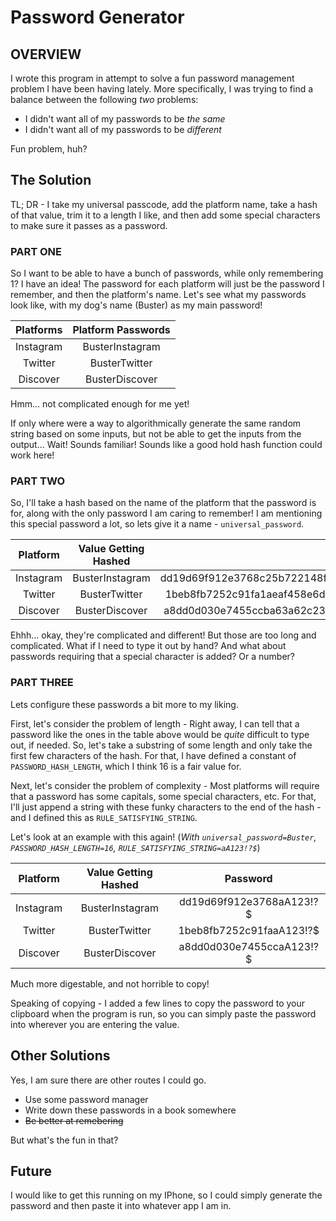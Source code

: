 # Password Generator

## OVERVIEW

I wrote this program in attempt to solve a fun password management problem I have been having lately. More specifically, I was trying to find a balance between the following _two_ problems:

- I didn't want all of my passwords to be _the same_
- I didn't want all of my passwords to be _different_

Fun problem, huh?

## The Solution

TL; DR - I take my universal passcode, add the platform name, take a hash of that value, trim it to a length I like, and then add some special characters to make sure it passes as a password.

### PART ONE

So I want to be able to have a bunch of passwords, while only remembering 1? I have an idea! The password for each platform will just be the password I remember, and then the platform's name. Let's see what my passwords look like, with my dog's name (Buster) as my main password!

| Platforms | Platform Passwords |
| :-------: | :----------------: |
| Instagram |  BusterInstagram   |
|  Twitter  |   BusterTwitter    |
| Discover  |   BusterDiscover   |

Hmm... not complicated enough for me yet!

If only where were a way to algorithmically generate the same random string based on some inputs, but not be able to get the inputs from the output... Wait! Sounds familiar! Sounds like a good hold hash function could work here!

### PART TWO

So, I'll take a hash based on the name of the platform that the password is for, along with the only password I am caring to remember! I am mentioning this special password a lot, so lets give it a name - `universal_password`.

| Platform  | Value Getting Hashed |                             Password                             |
| :-------: | :------------------: | :--------------------------------------------------------------: |
| Instagram |   BusterInstagram    | dd19d69f912e3768c25b722148f2322355323505f8ee65baf3c79267d211fa97 |
|  Twitter  |    BusterTwitter     | 1beb8fb7252c91fa1aeaf458e6dea39a5c348a6be2f39638679e229dffcd1643 |
| Discover  |    BusterDiscover    | a8dd0d030e7455ccba63a62c23abdc6c88e2f6170ccb9becbce17e57fafa55dc |

Ehhh... okay, they're complicated and different! But those are too long and complicated. What if I need to type it out by hand? And what about passwords requiring that a special character is added? Or a number?

### PART THREE

Lets configure these passwords a bit more to my liking.

First, let's consider the problem of length - Right away, I can tell that a password like the ones in the table above would be _quite_ difficult to type out, if needed. So, let's take a substring of some length and only take the first few characters of the hash. For that, I have defined a constant of `PASSWORD_HASH_LENGTH`, which I think 16 is a fair value for.

Next, let's consider the problem of complexity - Most platforms will require that a password has some capitals, some special characters, etc. For that, I'll just append a string with these funky characters to the end of the hash - and I defined this as `RULE_SATISFYING_STRING`.

Let's look at an example with this again! (_With `universal_password=Buster`, `PASSWORD_HASH_LENGTH=16`, `RULE_SATISFYING_STRING=aA123!?$`_)

| Platform  | Value Getting Hashed |         Password         |
| :-------: | :------------------: | :----------------------: |
| Instagram |   BusterInstagram    | dd19d69f912e3768aA123!?$ |
|  Twitter  |    BusterTwitter     | 1beb8fb7252c91faaA123!?$ |
| Discover  |    BusterDiscover    | a8dd0d030e7455ccaA123!?$ |

Much more digestable, and not horrible to copy!

Speaking of copying - I added a few lines to copy the password to your clipboard when the program is run, so you can simply paste the password into wherever you are entering the value.

## Other Solutions

Yes, I am sure there are other routes I could go.

- Use some password manager
- Write down these passwords in a book somewhere
- ~~Be better at remebering~~

But what's the fun in that?

## Future

I would like to get this running on my IPhone, so I could simply generate the password and then paste it into whatever app I am in.
